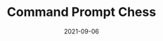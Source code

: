 ---
draft: false
title: "Command Prompt Chess"
description: "A playable chess board that runs in Command Prompt."
date: 2021-09-06
url: https://github.com/nTh0rn/batch-chessbit
tags: ["Batch", "Problem Solving", "Algorithmic Design"]
language: "Batch"
language_color: text-main-c
image: "/images/chessbit/e2e4.png"
type: "GitHub"
---